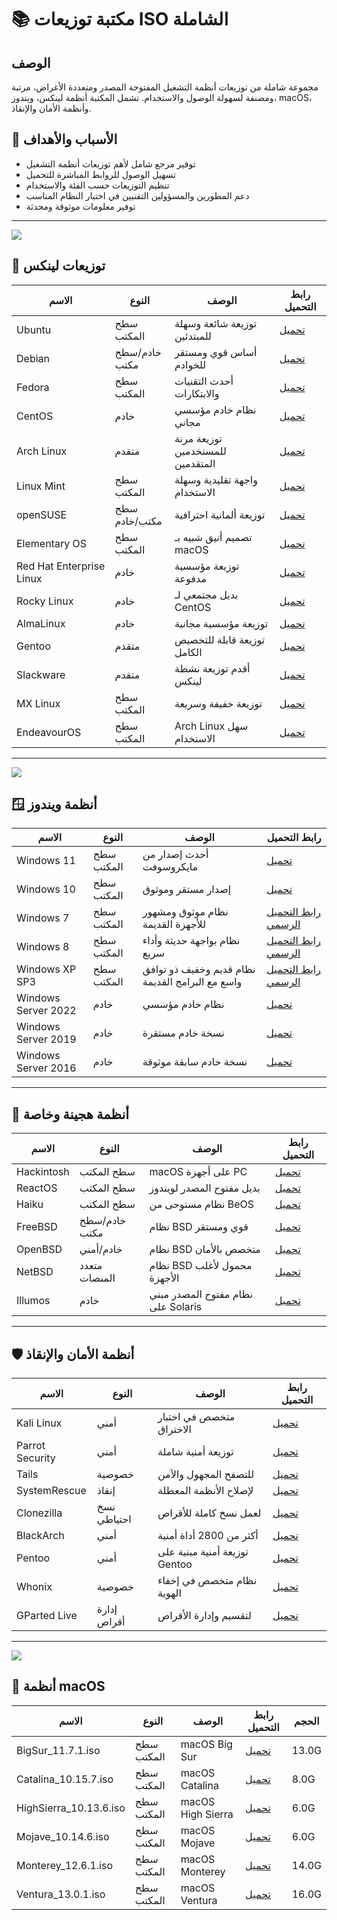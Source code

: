 # 📚 مكتبة توزيعات ISO الشاملة
## الوصف
مجموعة شاملة من توزيعات أنظمة التشغيل المفتوحة المصدر ومتعددة الأغراض، مرتبة ومصنفة لسهولة الوصول والاستخدام. تشمل المكتبة أنظمة لينكس، ويندوز، macOS، وأنظمة الأمان والإنقاذ.
## 🎯 الأسباب والأهداف
- توفير مرجع شامل لأهم توزيعات أنظمة التشغيل
- تسهيل الوصول للروابط المباشرة للتحميل
- تنظيم التوزيعات حسب الفئة والاستخدام
- دعم المطورين والمسؤولين التقنيين في اختيار النظام المناسب
- توفير معلومات موثوقة ومحدثة
---
![](https://media.giphy.com/media/v1.Y2lkPTc5MGI3NjExbHdiYmQ5cHZ1YjF1bzJlcGFqMm11enZpcnlvZDlhYjVzYXJnNDZlNyZlcD12MV9naWZzX3NlYXJjaCZjdD1n/S9RnJWRWoiRZlHgaHa/giphy.gif)
## 🐧 توزيعات لينكس
| الاسم | النوع | الوصف | رابط التحميل |
|-------|--------|--------|---------------|
| Ubuntu | سطح المكتب | توزيعة شائعة وسهلة للمبتدئين | [تحميل](https://ubuntu.com/download) |
| Debian | خادم/سطح مكتب | أساس قوي ومستقر للخوادم | [تحميل](https://www.debian.org/download) |
| Fedora | سطح المكتب | أحدث التقنيات والابتكارات | [تحميل](https://getfedora.org/workstation/) |
| CentOS | خادم | نظام خادم مؤسسي مجاني | [تحميل](https://www.centos.org/download/) |
| Arch Linux | متقدم | توزيعة مرنة للمستخدمين المتقدمين | [تحميل](https://archlinux.org/download/) |
| Linux Mint | سطح المكتب | واجهة تقليدية وسهلة الاستخدام | [تحميل](https://www.linuxmint.com/download.php) |
| openSUSE | سطح مكتب/خادم | توزيعة ألمانية احترافية | [تحميل](https://www.opensuse.org/download/) |
| Elementary OS | سطح المكتب | تصميم أنيق شبيه بـ macOS | [تحميل](https://elementary.io/) |
| Red Hat Enterprise Linux | خادم | توزيعة مؤسسية مدفوعة | [تحميل](https://www.redhat.com/en/technologies/linux-platforms/enterprise-linux) |
| Rocky Linux | خادم | بديل مجتمعي لـ CentOS | [تحميل](https://rockylinux.org/download) |
| AlmaLinux | خادم | توزيعة مؤسسية مجانية | [تحميل](https://almalinux.org/get-almalinux/) |
| Gentoo | متقدم | توزيعة قابلة للتخصيص الكامل | [تحميل](https://www.gentoo.org/downloads/) |
| Slackware | متقدم | أقدم توزيعة نشطة لينكس | [تحميل](http://www.slackware.com/getslack/) |
| MX Linux | سطح المكتب | توزيعة خفيفة وسريعة | [تحميل](https://mxlinux.org/download-links/) |
| EndeavourOS | سطح المكتب | Arch Linux سهل الاستخدام | [تحميل](https://endeavouros.com/download/) |
---
![](https://media.giphy.com/media/v1.Y2lkPTc5MGI3NjExdGVuMDcyM2xjMWR1eXIyMG9mNGQ2dmEzOGo5Y3ZvdHprZmV5cXhwOSZlcD12MV9naWZzX3NlYXJjaCZjdD1n/l41YcLtmnhYyUlbfq/giphy.gif)
## 🪟 أنظمة ويندوز
| الاسم | النوع | الوصف | رابط التحميل |
|-------|--------|--------|---------------|
| Windows 11 | سطح المكتب | أحدث إصدار من مايكروسوفت | [تحميل](https://www.microsoft.com/software-download/windows11) |
| Windows 10 | سطح المكتب | إصدار مستقر وموثوق | [تحميل](https://www.microsoft.com/software-download/windows10) |
| Windows 7 | سطح المكتب | نظام موثوق ومشهور للأجهزة القديمة | [رابط التحميل الرسمي](https://windows-7-sp1.ar.uptodown.com/windows) |
| Windows 8 | سطح المكتب | نظام بواجهة حديثة وأداء سريع | [رابط التحميل الرسمي](https://www.geekarabi.com/download-windows-8/) |
| Windows XP SP3 | سطح المكتب | نظام قديم وخفيف ذو توافق واسع مع البرامج القديمة | [رابط التحميل الرسمي](https://www.ztech2you.com/2017/08/download-windows-xp-sp3-iso.html) |
| Windows Server 2022 | خادم | نظام خادم مؤسسي | [تحميل](https://www.microsoft.com/evalcenter/evaluate-windows-server-2022) |
| Windows Server 2019 | خادم | نسخة خادم مستقرة | [تحميل](https://www.microsoft.com/evalcenter/evaluate-windows-server-2019) |
| Windows Server 2016 | خادم | نسخة خادم سابقة موثوقة | [تحميل](https://www.microsoft.com/evalcenter/evaluate-windows-server-2016) |
---
## 🔗 أنظمة هجينة وخاصة
| الاسم | النوع | الوصف | رابط التحميل |
|-------|--------|--------|---------------|
| Hackintosh | سطح المكتب | macOS على أجهزة PC | [تحميل](https://dortania.github.io/OpenCore-Install-Guide/) |
| ReactOS | سطح المكتب | بديل مفتوح المصدر لويندوز | [تحميل](https://reactos.org/download/) |
| Haiku | سطح المكتب | نظام مستوحى من BeOS | [تحميل](https://www.haiku-os.org/get-haiku/) |
| FreeBSD | خادم/سطح مكتب | نظام BSD قوي ومستقر | [تحميل](https://www.freebsd.org/where/) |
| OpenBSD | خادم/أمني | نظام BSD متخصص بالأمان | [تحميل](https://www.openbsd.org/faq/faq4.html) |
| NetBSD | متعدد المنصات | نظام BSD محمول لأغلب الأجهزة | [تحميل](https://www.netbsd.org/releases/) |
| Illumos | خادم | نظام مفتوح المصدر مبني على Solaris | [تحميل](https://www.illumos.org/downloads/) |
---
## 🛡️ أنظمة الأمان والإنقاذ
| الاسم | النوع | الوصف | رابط التحميل |
|-------|--------|--------|---------------|
| Kali Linux | أمني | متخصص في اختبار الاختراق | [تحميل](https://www.kali.org/get-kali/) |
| Parrot Security | أمني | توزيعة أمنية شاملة | [تحميل](https://www.parrotsec.org/download/) |
| Tails | خصوصية | للتصفح المجهول والآمن | [تحميل](https://tails.boum.org/install/) |
| SystemRescue | إنقاذ | لإصلاح الأنظمة المعطلة | [تحميل](https://www.system-rescue.org/download/) |
| Clonezilla | نسخ احتياطي | لعمل نسخ كاملة للأقراص | [تحميل](https://clonezilla.org/downloads.php) |
| BlackArch | أمني | أكثر من 2800 أداة أمنية | [تحميل](https://blackarch.org/downloads.html) |
| Pentoo | أمني | توزيعة أمنية مبنية على Gentoo | [تحميل](https://www.pentoo.ch/download/) |
| Whonix | خصوصية | نظام متخصص في إخفاء الهوية | [تحميل](https://www.whonix.org/wiki/Download) |
| GParted Live | إدارة أقراص | لتقسيم وإدارة الأقراص | [تحميل](https://gparted.org/download.php) |
---
![](https://media.giphy.com/media/v1.Y2lkPTc5MGI3NjExNmJmdzczZDZnZGhqeTQ2MTNkYW1qbHJ0ajI2aXhsdWJ6YmNpZWJ2NCZlcD12MV9naWZzX3NlYXJjaCZjdD1n/sST6lxYUtf79v0rpCm/giphy.gif)
## 🍎 أنظمة macOS
| الاسم | النوع | الوصف | رابط التحميل | الحجم |
|-------|--------|--------|---------------|-------|
| BigSur_11.7.1.iso | سطح المكتب | macOS Big Sur | [تحميل](https://archive.org/download/macos_iso/BigSur_11.7.1.iso) | 13.0G |
| Catalina_10.15.7.iso | سطح المكتب | macOS Catalina | [تحميل](https://archive.org/download/macos_iso/Catalina_10.15.7.iso) | 8.0G |
| HighSierra_10.13.6.iso | سطح المكتب | macOS High Sierra | [تحميل](https://archive.org/download/macos_iso/HighSierra_10.13.6.iso) | 6.0G |
| Mojave_10.14.6.iso | سطح المكتب | macOS Mojave | [تحميل](https://archive.org/download/macos_iso/Mojave_10.14.6.iso) | 6.0G |
| Monterey_12.6.1.iso | سطح المكتب | macOS Monterey | [تحميل](https://archive.org/download/macos_iso/Monterey_12.6.1.iso) | 14.0G |
| Ventura_13.0.1.iso | سطح المكتب | macOS Ventura | [تحميل](https://archive.org/download/macos_iso/Ventura_13.0.1.iso) | 16.0G |
